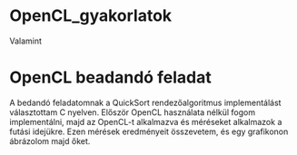 # OpenCL_gyakorlatok
Valamint
# OpenCL beadandó feladat
A bedandó feladatomnak a QuickSort rendezőalgoritmus implementálást választottam C nyelven.
Először OpenCL használata nélkül fogom implementálni, majd az OpenCL-t alkalmazva és méréseket alkalmazok a futási idejükre.
Ezen mérések eredményeit összevetem, és egy grafikonon ábrázolom majd őket.
